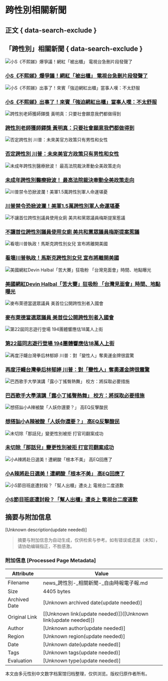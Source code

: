 # 跨性別相關新聞

## 正文 { data-search-exclude }


## 「跨性別」相關新聞 { data-search-exclude }

![小S《不熙娣》爆爭議！網紅「被出櫃」 電視台急刪片段發聲了](assets/images/all/default.jpg)
### [小S《不熙娣》爆爭議！網紅「被出櫃」 電視台急刪片段發聲了](https://news.ltn.com.tw/news/entertainment/breakingnews/4816797)

![小S《不熙娣》出事了！來賓「強迫網紅出櫃」當事人嘆：不太舒服](assets/images/all/default.jpg)
### [小S《不熙娣》出事了！來賓「強迫網紅出櫃」當事人嘆：不太舒服](https://news.ltn.com.tw/news/entertainment/breakingnews/4816476)

![跨性別老師獲師鐸獎 黃明真：只要社會願意我們都做得到](assets/images/all/default.jpg)
### [跨性別老師獲師鐸獎 黃明真：只要社會願意我們都做得到](https://news.ltn.com.tw/news/life/breakingnews/4811208)

![否定跨性別  川普：未來美官方政策只有男性和女性](assets/images/all/default.jpg)
### [否定跨性別  川普：未來美官方政策只有男性和女性](https://news.ltn.com.tw/news/world/breakingnews/4901370)

![未成年跨性別醫療掀波！ 最高法院裁決牽動全美政策走向](assets/images/all/default.jpg)
### [未成年跨性別醫療掀波！ 最高法院裁決牽動全美政策走向](https://news.ltn.com.tw/news/world/breakingnews/4884215)

![川普禁令恐掀波瀾！美軍1.5萬跨性別軍人命運堪憂](assets/images/all/default.jpg)
### [川普禁令恐掀波瀾！美軍1.5萬跨性別軍人命運堪憂](https://news.ltn.com.tw/news/world/breakingnews/4875213)

![不讓首位跨性別議員使用女廁 美共和黨眾議員梅斯提案惹議](assets/images/all/default.jpg)
### [不讓首位跨性別議員使用女廁 美共和黨眾議員梅斯提案惹議](https://news.ltn.com.tw/news/world/breakingnews/4870205)

![看壞川普執政！馬斯克跨性別女兒 宣布將離開美國](assets/images/all/default.jpg)
### [看壞川普執政！馬斯克跨性別女兒 宣布將離開美國](https://news.ltn.com.tw/news/business/breakingnews/4860259)

![美國網紅Devin Halbal「苦大賽」狂吸粉 「台灣見面會」時間、地點曝光](assets/images/all/default.jpg)
### [美國網紅Devin Halbal「苦大賽」狂吸粉 「台灣見面會」時間、地點曝光](https://news.ltn.com.tw/news/entertainment/breakingnews/4855744)

![麥布萊德當選眾議員 美首位公開跨性別者入國會](assets/images/all/default.jpg)
### [麥布萊德當選眾議員 美首位公開跨性別者入國會](https://news.ltn.com.tw/news/world/breakingnews/4854216)

![第22屆同志遊行登場 194團體響應估18萬人上街](assets/images/all/default.jpg)
### [第22屆同志遊行登場 194團體響應估18萬人上街](https://news.ltn.com.tw/news/life/breakingnews/4842770)

![再度汙衊台灣拳后林郁婷 川普︰對「變性人」奪奧運金牌很震驚](assets/images/all/default.jpg)
### [再度汙衊台灣拳后林郁婷 川普︰對「變性人」奪奧運金牌很震驚](https://news.ltn.com.tw/news/world/breakingnews/4838689)

![巴西歌手大學演講「露小丁搖臀熱舞」 校方：將採取必要措施](assets/images/all/default.jpg)
### [巴西歌手大學演講「露小丁搖臀熱舞」 校方：將採取必要措施](https://news.ltn.com.tw/news/world/breakingnews/4835385)

![想搭訕小A辣被酸「人妖你還要？」 高EQ反擊酸民](assets/images/all/default.jpg)
### [想搭訕小A辣被酸「人妖你還要？」 高EQ反擊酸民](https://news.ltn.com.tw/news/entertainment/breakingnews/4834540)

![未切除「那話兒」變更性別被拒  打官司翻案成功](assets/images/all/default.jpg)
### [未切除「那話兒」變更性別被拒 打官司翻案成功](https://news.ltn.com.tw/news/society/breakingnews/4822479)

![小A辣將赴日選美！遭網酸「根本不美」 高EQ回應了](assets/images/all/default.jpg)
### [小A辣將赴日選美！遭網酸「根本不美」 高EQ回應了](https://news.ltn.com.tw/news/entertainment/breakingnews/4820440)

![小S節目班底遭封殺？「幫人出櫃」遭炎上 電視台二度道歉](assets/images/all/default.jpg)
### [小S節目班底遭封殺？「幫人出櫃」遭炎上 電視台二度道歉](https://news.ltn.com.tw/news/entertainment/breakingnews/4817913)
<!-- tcd_original_link https://news.ltn.com.tw/topic/%E8%B7%A8%E6%80%A7%E5%88%A5 -->


## 摘要与附加信息

<!-- tcd_abstract -->
[Unknown description(update needed)]
<!-- tcd_abstract_end -->

> 摘要与附加信息为自动生成，仅供检索与参考。如有错误或遗漏（未知），请协助编辑指正，不胜感激。

### 附加信息 [Processed Page Metadata]

| Attribute       | Value                                  |
|-----------------|----------------------------------------|
| Filename        | news_跨性別-_相關新聞-_自由時報電子報.md                             |
| Size            | 4405 bytes                           |
| Archived Date   | [Unknown archived date(update needed)]                             |
| Original Link   | [[Unknown link(update needed)]]([Unknown link(update needed)])                       |
| Author          | [Unknown author(update needed)]                               |
| Region          | [Unknown region(update needed)]                               |
| Date            | [Unknown date(update needed)]                                 |
| Tags            | [Unknown tags(update needed)]                                 |
| Evaluation            | [Unknown type(update needed)]                                 |
<!-- tcd_table_end -->

本文由多元性别中文数字档案馆归档整理，仅供浏览。版权归原作者所有。
